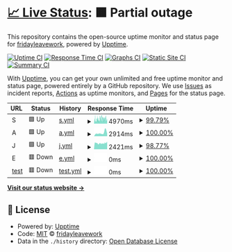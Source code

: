 # [📈 Live Status](https://demo.upptime.js.org): <!--live status--> **🟧 Partial outage**

This repository contains the open-source uptime monitor and status page for [fridayleavework](https://demo.upptime.js.org), powered by [Upptime](https://github.com/upptime/upptime).

[![Uptime CI](https://github.com/fridayleavework/upptime/workflows/Uptime%20CI/badge.svg)](https://github.com/fridayleavework/upptime/actions?query=workflow%3A%22Uptime+CI%22)
[![Response Time CI](https://github.com/fridayleavework/upptime/workflows/Response%20Time%20CI/badge.svg)](https://github.com/fridayleavework/upptime/actions?query=workflow%3A%22Response+Time+CI%22)
[![Graphs CI](https://github.com/fridayleavework/upptime/workflows/Graphs%20CI/badge.svg)](https://github.com/fridayleavework/upptime/actions?query=workflow%3A%22Graphs+CI%22)
[![Static Site CI](https://github.com/fridayleavework/upptime/workflows/Static%20Site%20CI/badge.svg)](https://github.com/fridayleavework/upptime/actions?query=workflow%3A%22Static+Site+CI%22)
[![Summary CI](https://github.com/fridayleavework/upptime/workflows/Summary%20CI/badge.svg)](https://github.com/fridayleavework/upptime/actions?query=workflow%3A%22Summary+CI%22)

With [Upptime](https://upptime.js.org), you can get your own unlimited and free uptime monitor and status page, powered entirely by a GitHub repository. We use [Issues](https://github.com/fridayleavework/upptime/issues) as incident reports, [Actions](https://github.com/fridayleavework/upptime/actions) as uptime monitors, and [Pages](https://demo.upptime.js.org) for the status page.

<!--start: status pages-->
<!-- This summary is generated by Upptime (https://github.com/upptime/upptime) -->
<!-- Do not edit this manually, your changes will be overwritten -->
<!-- prettier-ignore -->
| URL | Status | History | Response Time | Uptime |
| --- | ------ | ------- | ------------- | ------ |
| <img alt="" src="https://icons.duckduckgo.com/ip3/null.ico" height="13"> S | 🟩 Up | [s.yml](https://github.com/fridayleavework/uptime/commits/HEAD/history/s.yml) | <details><summary><img alt="Response time graph" src="./graphs/s/response-time-week.png" height="20"> 4970ms</summary><br><a href="https://fridayleavework.github.io/uptime/history/s"><img alt="Response time 2750" src="https://img.shields.io/endpoint?url=https%3A%2F%2Fraw.githubusercontent.com%2Ffridayleavework%2Fuptime%2FHEAD%2Fapi%2Fs%2Fresponse-time.json"></a><br><a href="https://fridayleavework.github.io/uptime/history/s"><img alt="24-hour response time 6031" src="https://img.shields.io/endpoint?url=https%3A%2F%2Fraw.githubusercontent.com%2Ffridayleavework%2Fuptime%2FHEAD%2Fapi%2Fs%2Fresponse-time-day.json"></a><br><a href="https://fridayleavework.github.io/uptime/history/s"><img alt="7-day response time 4970" src="https://img.shields.io/endpoint?url=https%3A%2F%2Fraw.githubusercontent.com%2Ffridayleavework%2Fuptime%2FHEAD%2Fapi%2Fs%2Fresponse-time-week.json"></a><br><a href="https://fridayleavework.github.io/uptime/history/s"><img alt="30-day response time 4278" src="https://img.shields.io/endpoint?url=https%3A%2F%2Fraw.githubusercontent.com%2Ffridayleavework%2Fuptime%2FHEAD%2Fapi%2Fs%2Fresponse-time-month.json"></a><br><a href="https://fridayleavework.github.io/uptime/history/s"><img alt="1-year response time 2798" src="https://img.shields.io/endpoint?url=https%3A%2F%2Fraw.githubusercontent.com%2Ffridayleavework%2Fuptime%2FHEAD%2Fapi%2Fs%2Fresponse-time-year.json"></a></details> | <details><summary><a href="https://fridayleavework.github.io/uptime/history/s">99.79%</a></summary><a href="https://fridayleavework.github.io/uptime/history/s"><img alt="All-time uptime 99.74%" src="https://img.shields.io/endpoint?url=https%3A%2F%2Fraw.githubusercontent.com%2Ffridayleavework%2Fuptime%2FHEAD%2Fapi%2Fs%2Fuptime.json"></a><br><a href="https://fridayleavework.github.io/uptime/history/s"><img alt="24-hour uptime 99.64%" src="https://img.shields.io/endpoint?url=https%3A%2F%2Fraw.githubusercontent.com%2Ffridayleavework%2Fuptime%2FHEAD%2Fapi%2Fs%2Fuptime-day.json"></a><br><a href="https://fridayleavework.github.io/uptime/history/s"><img alt="7-day uptime 99.79%" src="https://img.shields.io/endpoint?url=https%3A%2F%2Fraw.githubusercontent.com%2Ffridayleavework%2Fuptime%2FHEAD%2Fapi%2Fs%2Fuptime-week.json"></a><br><a href="https://fridayleavework.github.io/uptime/history/s"><img alt="30-day uptime 99.95%" src="https://img.shields.io/endpoint?url=https%3A%2F%2Fraw.githubusercontent.com%2Ffridayleavework%2Fuptime%2FHEAD%2Fapi%2Fs%2Fuptime-month.json"></a><br><a href="https://fridayleavework.github.io/uptime/history/s"><img alt="1-year uptime 99.98%" src="https://img.shields.io/endpoint?url=https%3A%2F%2Fraw.githubusercontent.com%2Ffridayleavework%2Fuptime%2FHEAD%2Fapi%2Fs%2Fuptime-year.json"></a></details>
| <img alt="" src="https://icons.duckduckgo.com/ip3/null.ico" height="13"> A | 🟩 Up | [a.yml](https://github.com/fridayleavework/uptime/commits/HEAD/history/a.yml) | <details><summary><img alt="Response time graph" src="./graphs/a/response-time-week.png" height="20"> 2914ms</summary><br><a href="https://fridayleavework.github.io/uptime/history/a"><img alt="Response time 2391" src="https://img.shields.io/endpoint?url=https%3A%2F%2Fraw.githubusercontent.com%2Ffridayleavework%2Fuptime%2FHEAD%2Fapi%2Fa%2Fresponse-time.json"></a><br><a href="https://fridayleavework.github.io/uptime/history/a"><img alt="24-hour response time 2310" src="https://img.shields.io/endpoint?url=https%3A%2F%2Fraw.githubusercontent.com%2Ffridayleavework%2Fuptime%2FHEAD%2Fapi%2Fa%2Fresponse-time-day.json"></a><br><a href="https://fridayleavework.github.io/uptime/history/a"><img alt="7-day response time 2914" src="https://img.shields.io/endpoint?url=https%3A%2F%2Fraw.githubusercontent.com%2Ffridayleavework%2Fuptime%2FHEAD%2Fapi%2Fa%2Fresponse-time-week.json"></a><br><a href="https://fridayleavework.github.io/uptime/history/a"><img alt="30-day response time 2167" src="https://img.shields.io/endpoint?url=https%3A%2F%2Fraw.githubusercontent.com%2Ffridayleavework%2Fuptime%2FHEAD%2Fapi%2Fa%2Fresponse-time-month.json"></a><br><a href="https://fridayleavework.github.io/uptime/history/a"><img alt="1-year response time 2214" src="https://img.shields.io/endpoint?url=https%3A%2F%2Fraw.githubusercontent.com%2Ffridayleavework%2Fuptime%2FHEAD%2Fapi%2Fa%2Fresponse-time-year.json"></a></details> | <details><summary><a href="https://fridayleavework.github.io/uptime/history/a">100.00%</a></summary><a href="https://fridayleavework.github.io/uptime/history/a"><img alt="All-time uptime 99.97%" src="https://img.shields.io/endpoint?url=https%3A%2F%2Fraw.githubusercontent.com%2Ffridayleavework%2Fuptime%2FHEAD%2Fapi%2Fa%2Fuptime.json"></a><br><a href="https://fridayleavework.github.io/uptime/history/a"><img alt="24-hour uptime 100.00%" src="https://img.shields.io/endpoint?url=https%3A%2F%2Fraw.githubusercontent.com%2Ffridayleavework%2Fuptime%2FHEAD%2Fapi%2Fa%2Fuptime-day.json"></a><br><a href="https://fridayleavework.github.io/uptime/history/a"><img alt="7-day uptime 100.00%" src="https://img.shields.io/endpoint?url=https%3A%2F%2Fraw.githubusercontent.com%2Ffridayleavework%2Fuptime%2FHEAD%2Fapi%2Fa%2Fuptime-week.json"></a><br><a href="https://fridayleavework.github.io/uptime/history/a"><img alt="30-day uptime 100.00%" src="https://img.shields.io/endpoint?url=https%3A%2F%2Fraw.githubusercontent.com%2Ffridayleavework%2Fuptime%2FHEAD%2Fapi%2Fa%2Fuptime-month.json"></a><br><a href="https://fridayleavework.github.io/uptime/history/a"><img alt="1-year uptime 99.99%" src="https://img.shields.io/endpoint?url=https%3A%2F%2Fraw.githubusercontent.com%2Ffridayleavework%2Fuptime%2FHEAD%2Fapi%2Fa%2Fuptime-year.json"></a></details>
| <img alt="" src="https://icons.duckduckgo.com/ip3/null.ico" height="13"> J | 🟩 Up | [j.yml](https://github.com/fridayleavework/uptime/commits/HEAD/history/j.yml) | <details><summary><img alt="Response time graph" src="./graphs/j/response-time-week.png" height="20"> 2421ms</summary><br><a href="https://fridayleavework.github.io/uptime/history/j"><img alt="Response time 2425" src="https://img.shields.io/endpoint?url=https%3A%2F%2Fraw.githubusercontent.com%2Ffridayleavework%2Fuptime%2FHEAD%2Fapi%2Fj%2Fresponse-time.json"></a><br><a href="https://fridayleavework.github.io/uptime/history/j"><img alt="24-hour response time 2791" src="https://img.shields.io/endpoint?url=https%3A%2F%2Fraw.githubusercontent.com%2Ffridayleavework%2Fuptime%2FHEAD%2Fapi%2Fj%2Fresponse-time-day.json"></a><br><a href="https://fridayleavework.github.io/uptime/history/j"><img alt="7-day response time 2421" src="https://img.shields.io/endpoint?url=https%3A%2F%2Fraw.githubusercontent.com%2Ffridayleavework%2Fuptime%2FHEAD%2Fapi%2Fj%2Fresponse-time-week.json"></a><br><a href="https://fridayleavework.github.io/uptime/history/j"><img alt="30-day response time 2411" src="https://img.shields.io/endpoint?url=https%3A%2F%2Fraw.githubusercontent.com%2Ffridayleavework%2Fuptime%2FHEAD%2Fapi%2Fj%2Fresponse-time-month.json"></a><br><a href="https://fridayleavework.github.io/uptime/history/j"><img alt="1-year response time 2395" src="https://img.shields.io/endpoint?url=https%3A%2F%2Fraw.githubusercontent.com%2Ffridayleavework%2Fuptime%2FHEAD%2Fapi%2Fj%2Fresponse-time-year.json"></a></details> | <details><summary><a href="https://fridayleavework.github.io/uptime/history/j">98.77%</a></summary><a href="https://fridayleavework.github.io/uptime/history/j"><img alt="All-time uptime 99.97%" src="https://img.shields.io/endpoint?url=https%3A%2F%2Fraw.githubusercontent.com%2Ffridayleavework%2Fuptime%2FHEAD%2Fapi%2Fj%2Fuptime.json"></a><br><a href="https://fridayleavework.github.io/uptime/history/j"><img alt="24-hour uptime 100.00%" src="https://img.shields.io/endpoint?url=https%3A%2F%2Fraw.githubusercontent.com%2Ffridayleavework%2Fuptime%2FHEAD%2Fapi%2Fj%2Fuptime-day.json"></a><br><a href="https://fridayleavework.github.io/uptime/history/j"><img alt="7-day uptime 98.77%" src="https://img.shields.io/endpoint?url=https%3A%2F%2Fraw.githubusercontent.com%2Ffridayleavework%2Fuptime%2FHEAD%2Fapi%2Fj%2Fuptime-week.json"></a><br><a href="https://fridayleavework.github.io/uptime/history/j"><img alt="30-day uptime 99.72%" src="https://img.shields.io/endpoint?url=https%3A%2F%2Fraw.githubusercontent.com%2Ffridayleavework%2Fuptime%2FHEAD%2Fapi%2Fj%2Fuptime-month.json"></a><br><a href="https://fridayleavework.github.io/uptime/history/j"><img alt="1-year uptime 99.96%" src="https://img.shields.io/endpoint?url=https%3A%2F%2Fraw.githubusercontent.com%2Ffridayleavework%2Fuptime%2FHEAD%2Fapi%2Fj%2Fuptime-year.json"></a></details>
| <img alt="" src="https://icons.duckduckgo.com/ip3/null.ico" height="13"> E | 🟥 Down | [e.yml](https://github.com/fridayleavework/uptime/commits/HEAD/history/e.yml) | <details><summary><img alt="Response time graph" src="./graphs/e/response-time-week.png" height="20"> 0ms</summary><br><a href="https://fridayleavework.github.io/uptime/history/e"><img alt="Response time 0" src="https://img.shields.io/endpoint?url=https%3A%2F%2Fraw.githubusercontent.com%2Ffridayleavework%2Fuptime%2FHEAD%2Fapi%2Fe%2Fresponse-time.json"></a><br><a href="https://fridayleavework.github.io/uptime/history/e"><img alt="24-hour response time 0" src="https://img.shields.io/endpoint?url=https%3A%2F%2Fraw.githubusercontent.com%2Ffridayleavework%2Fuptime%2FHEAD%2Fapi%2Fe%2Fresponse-time-day.json"></a><br><a href="https://fridayleavework.github.io/uptime/history/e"><img alt="7-day response time 0" src="https://img.shields.io/endpoint?url=https%3A%2F%2Fraw.githubusercontent.com%2Ffridayleavework%2Fuptime%2FHEAD%2Fapi%2Fe%2Fresponse-time-week.json"></a><br><a href="https://fridayleavework.github.io/uptime/history/e"><img alt="30-day response time 0" src="https://img.shields.io/endpoint?url=https%3A%2F%2Fraw.githubusercontent.com%2Ffridayleavework%2Fuptime%2FHEAD%2Fapi%2Fe%2Fresponse-time-month.json"></a><br><a href="https://fridayleavework.github.io/uptime/history/e"><img alt="1-year response time 0" src="https://img.shields.io/endpoint?url=https%3A%2F%2Fraw.githubusercontent.com%2Ffridayleavework%2Fuptime%2FHEAD%2Fapi%2Fe%2Fresponse-time-year.json"></a></details> | <details><summary><a href="https://fridayleavework.github.io/uptime/history/e">100.00%</a></summary><a href="https://fridayleavework.github.io/uptime/history/e"><img alt="All-time uptime 98.37%" src="https://img.shields.io/endpoint?url=https%3A%2F%2Fraw.githubusercontent.com%2Ffridayleavework%2Fuptime%2FHEAD%2Fapi%2Fe%2Fuptime.json"></a><br><a href="https://fridayleavework.github.io/uptime/history/e"><img alt="24-hour uptime 100.00%" src="https://img.shields.io/endpoint?url=https%3A%2F%2Fraw.githubusercontent.com%2Ffridayleavework%2Fuptime%2FHEAD%2Fapi%2Fe%2Fuptime-day.json"></a><br><a href="https://fridayleavework.github.io/uptime/history/e"><img alt="7-day uptime 100.00%" src="https://img.shields.io/endpoint?url=https%3A%2F%2Fraw.githubusercontent.com%2Ffridayleavework%2Fuptime%2FHEAD%2Fapi%2Fe%2Fuptime-week.json"></a><br><a href="https://fridayleavework.github.io/uptime/history/e"><img alt="30-day uptime 100.00%" src="https://img.shields.io/endpoint?url=https%3A%2F%2Fraw.githubusercontent.com%2Ffridayleavework%2Fuptime%2FHEAD%2Fapi%2Fe%2Fuptime-month.json"></a><br><a href="https://fridayleavework.github.io/uptime/history/e"><img alt="1-year uptime 100.00%" src="https://img.shields.io/endpoint?url=https%3A%2F%2Fraw.githubusercontent.com%2Ffridayleavework%2Fuptime%2FHEAD%2Fapi%2Fe%2Fuptime-year.json"></a></details>
| <img alt="" src="https://icons.duckduckgo.com/ip3/test.test.test.ico" height="13"> [test](https://test.test.test) | 🟥 Down | [test.yml](https://github.com/fridayleavework/uptime/commits/HEAD/history/test.yml) | <details><summary><img alt="Response time graph" src="./graphs/test/response-time-week.png" height="20"> 0ms</summary><br><a href="https://fridayleavework.github.io/uptime/history/test"><img alt="Response time 0" src="https://img.shields.io/endpoint?url=https%3A%2F%2Fraw.githubusercontent.com%2Ffridayleavework%2Fuptime%2FHEAD%2Fapi%2Ftest%2Fresponse-time.json"></a><br><a href="https://fridayleavework.github.io/uptime/history/test"><img alt="24-hour response time 0" src="https://img.shields.io/endpoint?url=https%3A%2F%2Fraw.githubusercontent.com%2Ffridayleavework%2Fuptime%2FHEAD%2Fapi%2Ftest%2Fresponse-time-day.json"></a><br><a href="https://fridayleavework.github.io/uptime/history/test"><img alt="7-day response time 0" src="https://img.shields.io/endpoint?url=https%3A%2F%2Fraw.githubusercontent.com%2Ffridayleavework%2Fuptime%2FHEAD%2Fapi%2Ftest%2Fresponse-time-week.json"></a><br><a href="https://fridayleavework.github.io/uptime/history/test"><img alt="30-day response time 0" src="https://img.shields.io/endpoint?url=https%3A%2F%2Fraw.githubusercontent.com%2Ffridayleavework%2Fuptime%2FHEAD%2Fapi%2Ftest%2Fresponse-time-month.json"></a><br><a href="https://fridayleavework.github.io/uptime/history/test"><img alt="1-year response time 0" src="https://img.shields.io/endpoint?url=https%3A%2F%2Fraw.githubusercontent.com%2Ffridayleavework%2Fuptime%2FHEAD%2Fapi%2Ftest%2Fresponse-time-year.json"></a></details> | <details><summary><a href="https://fridayleavework.github.io/uptime/history/test">100.00%</a></summary><a href="https://fridayleavework.github.io/uptime/history/test"><img alt="All-time uptime 98.79%" src="https://img.shields.io/endpoint?url=https%3A%2F%2Fraw.githubusercontent.com%2Ffridayleavework%2Fuptime%2FHEAD%2Fapi%2Ftest%2Fuptime.json"></a><br><a href="https://fridayleavework.github.io/uptime/history/test"><img alt="24-hour uptime 100.00%" src="https://img.shields.io/endpoint?url=https%3A%2F%2Fraw.githubusercontent.com%2Ffridayleavework%2Fuptime%2FHEAD%2Fapi%2Ftest%2Fuptime-day.json"></a><br><a href="https://fridayleavework.github.io/uptime/history/test"><img alt="7-day uptime 100.00%" src="https://img.shields.io/endpoint?url=https%3A%2F%2Fraw.githubusercontent.com%2Ffridayleavework%2Fuptime%2FHEAD%2Fapi%2Ftest%2Fuptime-week.json"></a><br><a href="https://fridayleavework.github.io/uptime/history/test"><img alt="30-day uptime 100.00%" src="https://img.shields.io/endpoint?url=https%3A%2F%2Fraw.githubusercontent.com%2Ffridayleavework%2Fuptime%2FHEAD%2Fapi%2Ftest%2Fuptime-month.json"></a><br><a href="https://fridayleavework.github.io/uptime/history/test"><img alt="1-year uptime 100.00%" src="https://img.shields.io/endpoint?url=https%3A%2F%2Fraw.githubusercontent.com%2Ffridayleavework%2Fuptime%2FHEAD%2Fapi%2Ftest%2Fuptime-year.json"></a></details>

<!--end: status pages-->

[**Visit our status website →**](https://demo.upptime.js.org)

## 📄 License

- Powered by: [Upptime](https://github.com/upptime/upptime)
- Code: [MIT](./LICENSE) © [fridayleavework](https://demo.upptime.js.org)
- Data in the `./history` directory: [Open Database License](https://opendatacommons.org/licenses/odbl/1-0/)
